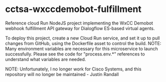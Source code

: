 # cctsa-wxccdemobot-fulfillment

Reference cloud Run NodeJS project implementing the WxCC Demobot webhook fulfillment API gateway for Dialogflow ES-based virtual agents.

To deploy this project, create a new Cloud Run service, and set it up to pull changes from GitHub, using the Dockerfile asset to control the build.  NOTE: Many environment variables are necessary for this microservice to launch successfully.  Please see the code for "process.env.*" references to understand what variables are needed.

NOTE: Unfortunately, I no longer work for Cisco Systems, and this repository will no longer be maintained - Justin Randall
